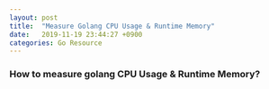 ```yaml
---
layout: post
title:  "Measure Golang CPU Usage & Runtime Memory"
date:   2019-11-19 23:44:27 +0900
categories: Go Resource
---
```


### How to measure golang CPU Usage & Runtime Memory?


